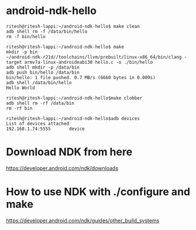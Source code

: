 # android-ndk-hello
```
ritesh@ritesh-lappi:~/android-ndk-hello$ make clean
adb shell rm -f /data/bin/hello
rm -f bin/hello

ritesh@ritesh-lappi:~/android-ndk-hello$ make
mkdir -p bin
~/android-ndk-r21d//toolchains/llvm/prebuilt/linux-x86_64/bin/clang -target armv7a-linux-androideabi30 hello.c -o ./bin/hello
adb shell mkdir -p /data/bin
adb push bin/hello /data/bin
bin/hello: 1 file pushed. 0.7 MB/s (6660 bytes in 0.009s)
adb shell /data/bin/hello
Hello World

ritesh@ritesh-lappi:~/android-ndk-hello$make clobber
adb shell rm -rf /data/bin
rm -rf bin

ritesh@ritesh-lappi:~/android-ndk-hello$adb devices
List of devices attached
192.168.1.74:5555       device
```

# Download NDK from here
https://developer.android.com/ndk/downloads

# How to use NDK with ./configure and make
https://developer.android.com/ndk/guides/other_build_systems
